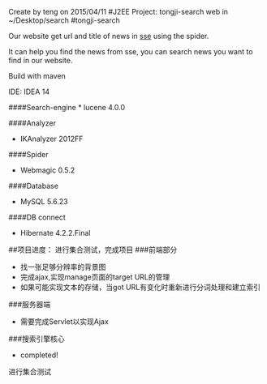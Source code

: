 
Create by teng on 2015/04/11
#J2EE Project: tongji-search
web in ~/Desktop/search
#tongji-search
<p>Our website get url and title of news in <a href="http://sse.tongji.edu.cn">sse</a> using the spider.</p>
<p>It can help you find the news from sse, you can search news you want to find in our website.</p>
<p>Build with maven</p>
<p>IDE: IDEA 14</p>
####Search-engine
* lucene 4.0.0

####Analyzer
* IKAnalyzer 2012FF

####Spider
* Webmagic 0.5.2

####Database
* MySQL 5.6.23

####DB connect
* Hibernate 4.2.2.Final

##项目进度：
进行集合测试，完成项目
###前端部分
* 找一张足够分辨率的背景图
* 完成ajax,实现manage页面的target URL的管理
* 如果可能实现文本的存储，当got URL有变化时重新进行分词处理和建立索引

###服务器端
* 需要完成Servlet以实现Ajax

###搜索引擎核心
* completed!

进行集合测试